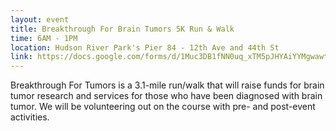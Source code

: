 ```yaml
---
layout: event
title: Breakthrough For Brain Tumors 5K Run & Walk
time: 6AM - 1PM
location: Hudson River Park's Pier 84 - 12th Ave and 44th St
link: https://docs.google.com/forms/d/1Muc3DB1fNN0uq_xTM5pJHYAiYYMgwawtUhrbDR2IWIM
---
```

Breakthrough For Tumors is a 3.1-mile run/walk that will raise funds for brain tumor research and services for those who have been diagnosed with brain tumor. We will be volunteering out on the course with pre- and post-event activities.

